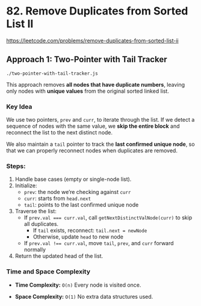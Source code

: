 # 82. Remove Duplicates from Sorted List II

https://leetcode.com/problems/remove-duplicates-from-sorted-list-ii

## Approach 1: Two-Pointer with Tail Tracker
`./two-pointer-with-tail-tracker.js`

This approach removes **all nodes that have duplicate numbers**, leaving only nodes with **unique values** from the original sorted linked list.

### Key Idea

We use two pointers, `prev` and `curr`, to iterate through the list. If we detect a sequence of nodes with the same value, we **skip the entire block** and reconnect the list to the next distinct node.

We also maintain a `tail` pointer to track the **last confirmed unique node**, so that we can properly reconnect nodes when duplicates are removed.

### Steps:

1. Handle base cases (empty or single-node list).
2. Initialize:
   - `prev`: the node we’re checking against `curr`
   - `curr`: starts from `head.next`
   - `tail`: points to the last confirmed unique node
3. Traverse the list:
   - If `prev.val === curr.val`, call `getNextDistinctValNode(curr)` to skip all duplicates.
     - If `tail` exists, reconnect: `tail.next = newNode`
     - Otherwise, update `head` to new node
   - If `prev.val !== curr.val`, move `tail`, `prev`, and `curr` forward normally
4. Return the updated head of the list.

### Time and Space Complexity

* **Time Complexity:** `O(n)`
  Every node is visited once.

* **Space Complexity:** `O(1)`
  No extra data structures used.
